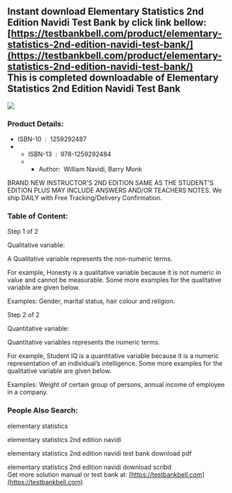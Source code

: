 Instant download **Elementary Statistics 2nd Edition Navidi Test Bank** by click link bellow:  
[https://testbankbell.com/product/elementary-statistics-2nd-edition-navidi-test-bank/](https://testbankbell.com/product/elementary-statistics-2nd-edition-navidi-test-bank/)  
This is completed downloadable of Elementary Statistics 2nd Edition Navidi Test Bank
------------------------------------------------------------------------------------


![](https://testbankbell.com/wp-content/uploads/2023/05/elementary-statistics-2nd-edition-navidi-test-bank.jpg)
### Product Details:


* ISBN-10 ‏ : ‎ 1259292487
* * ISBN-13 ‏ : ‎ 978-1259292484
  * * Author:  William Navidi, Barry Monk
   
BRAND NEW INSTRUCTOR'S 2ND EDITION SAME AS THE STUDENT'S EDITION PLUS MAY INCLUDE ANSWERS AND/OR TEACHERS NOTES. We ship DAILY with Free Tracking/Delivery Confirmation.






### Table of Content:



Step 1 of 2



Qualitative variable:

A Qualitative variable represents the non-numeric terms.

For example, Honesty is a qualitative variable because it is not numeric in value and cannot be measurable. Some more examples for the qualitative variable are given below.

Examples: Gender, marital status, hair colour and religion.





Step 2 of 2



Quantitative variable:

Quantitative variables represents the numeric terms.

For example, Student IQ is a quantitative variable because it is a numeric representation of an individual’s intelligence. Some more examples for the qualitative variable are given below.

Examples: Weight of certain group of persons, annual income of employee in a company.







 ### People Also Search:


 elementary statistics

 elementary statistics 2nd edition navidi

 elementary statistics 2nd edition navidi test bank download pdf

 elementary statistics 2nd edition navidi download scribd  
  Get more solution manual or test bank at: [https://testbankbell.com](https://testbankbell.com)

